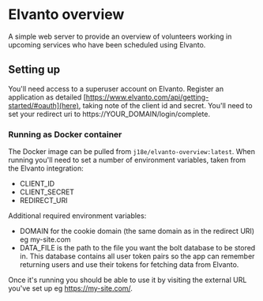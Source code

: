 # Elvanto overview

A simple web server to provide an overview of volunteers working in upcoming
services who have been scheduled using Elvanto.

## Setting up
You'll need access to a superuser account on Elvanto. Register an application as
detailed [https://www.elvanto.com/api/getting-started/#oauth](here), taking note
of the client id and secret. You'll need to set your redirect uri to
https://YOUR_DOMAIN/login/complete.

### Running as Docker container
The Docker image can be pulled from `j18e/elvanto-overview:latest`. When running
you'll need to set a number of environment variables, taken from the Elvanto
integration:
- CLIENT_ID
- CLIENT_SECRET
- REDIRECT_URI

Additional required environment variables:
- DOMAIN for the cookie domain (the same domain as in the redirect URI) eg
  my-site.com
- DATA_FILE is the path to the file you want the bolt database to be stored in.
  This database contains all user token pairs so the app can remember returning
  users and use their tokens for fetching data from Elvanto.

Once it's running you should be able to use it by visiting the external URL
you've set up eg https://my-site.com/.
